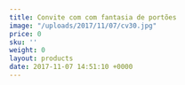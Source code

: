 ```yaml
---
title: Convite com com fantasia de portões
image: "/uploads/2017/11/07/cv30.jpg"
price: 0
sku: ''
weight: 0
layout: products
date: 2017-11-07 14:51:10 +0000
---
```

